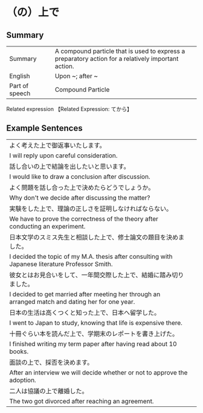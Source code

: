 # （の）上で

## Summary

<table><tr>   <td>Summary<td>   <td>A compound particle that is used to express a preparatory action for a relatively important action.</td><tr><tr>   <td>English<td>   <td>Upon ~; after ~</td><tr><tr>   <td>Part of speech<td>   <td>Compound Particle</td><tr></table><tr>   <td>Related expression<td>   <td>【Related Expression: てから】</td><tr></table></table>

## Example Sentences

<table><tr><td>よく考えた上で御返事いたします。<td><tr><tr><td>I will reply upon careful consideration.<td><tr><tr><td>話し合いの上で結論を出したいと思います。<td><tr><tr><td>I would like to draw a conclusion after discussion.<td><tr><tr><td>よく問題を話し合った上で決めたらどうでしょうか。<td><tr><tr><td>Why don't we decide after discussing the matter?<td><tr><tr><td>実験をした上で、理論の正しさを証明しなければならない。<td><tr><tr><td>We have to prove the correctness of the theory after conducting an experiment.<td><tr><tr><td>日本文学のスミス先生と相談した上で、修士論文の題目を決めました。<td><tr><tr><td>I decided the topic of my M.A. thesis after consulting with Japanese literature Professor Smith.<td><tr><tr><td>彼女とはお見合いをして、一年間交際した上で、結婚に踏み切りました。<td><tr><tr><td>I decided to get married after meeting her through an arranged match and dating her for one year.<td><tr><tr><td>日本の生活は高くつくと知った上で、日本へ留学した。<td><tr><tr><td>I went to Japan to study, knowing that life is expensive there.<td><tr><tr><td>十冊ぐらい本を読んだ上で、学期末のレポートを書き上げた。<td><tr><tr><td>I finished writing my term paper after having read about 10 books.<td><tr><tr><td>面談の上で、採否を決めます。<td><tr><tr><td>After an interview we will decide whether or not to approve the adoption.<td><tr><tr><td>二人は協議の上で離婚した。<td><tr><tr><td>The two got divorced after reaching an agreement.<td><tr></table>

